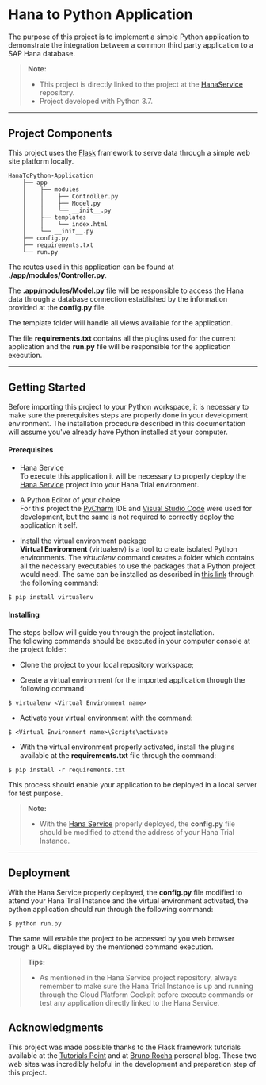 
Hana to Python Application
===================

The purpose of this project is to implement a simple Python application to demonstrate the integration between a common third party application to a SAP Hana database.

> **Note:**
> 
> - This project is directly linked to  the project at the [HanaService](https://github.com/NickChecan/HanaService) repository.
> - Project developed with Python 3.7.


----------

Project Components
-------------

This project uses the [Flask](http://flask.pocoo.org/) framework to serve data through a simple web site platform locally. 

```
HanaToPython-Application
	├── app
	│    ├── modules
	│    │    ├── Controller.py
	│    │    ├── Model.py
	│    │    └── __init__.py
	│    ├── templates
	│    │    └── index.html
	│    └── __init__.py
	├── config.py
	├── requirements.txt
	└── run.py
```

The routes used in this application can be found at **./app/modules/Controller.py**.

The **.app/modules/Model.py** file will be responsible to access the Hana data through a database connection established by the information provided at the **config.py** file.

The template folder will handle all views available for the application.

The file **requirements.txt** contains all the plugins used for the current application and the **run.py** file will be responsible for the application execution.


----------

Getting Started
-------------

Before importing this project to your Python workspace, it is necessary to make sure the prerequisites steps are properly done in your development environment.
The installation procedure described in this documentation will assume you've already have Python installed at your computer.

#### <i class="icon-layers"></i> Prerequisites

 - Hana Service </br>
 To execute this application it will be necessary to properly deploy the [Hana Service](https://github.com/NickChecan/HanaService) project into your Hana Trial environment.

 - A Python Editor of your choice </br>
 For this project the [PyCharm](https://www.jetbrains.com/pycharm/) IDE and [Visual Studio Code](https://code.visualstudio.com/) were used for development, but the same is not required to correctly deploy the application it self.

 - Install the virtual environment package </br>
 **Virtual Environment** (virtualenv) is a tool to create isolated Python environments. The *virtualenv* command creates a folder which contains all the necessary executables to use the packages that a Python project would need. The same can be installed as described in [this link](http://docs.python-guide.org/en/latest/dev/virtualenvs/) through the following command:

```
$ pip install virtualenv
```


#### <i class="icon-download"></i> Installing

The steps bellow will guide you through the project installation.  </br>
The following commands should be executed in your computer console at the project folder:

* Clone the project to your local repository workspace;

* Create a virtual environment for the imported application through the following command:
```
$ virtualenv <Virtual Environment name>
```
* Activate your virtual environment with the command:
```
$ <Virtual Environment name>\Scripts\activate
```
 * With the virtual environment properly activated, install the plugins available at the **requirements.txt** file through the command:
```
$ pip install -r requirements.txt
```
This process should enable your application to be deployed in a local server for test purpose.


> **Note:**
> 
> - With the [Hana Service](https://github.com/NickChecan/HanaService) properly deployed, the **config.py** file should be modified to attend the address of your Hana Trial Instance.


----------

Deployment
-------------

With the Hana Service properly deployed, the **config.py** file modified to attend your Hana Trial Instance and the virtual environment activated, the python application should run through the following command:

```
$ python run.py
```

The same will enable the project to be accessed by you web browser trough a URL displayed by the mentioned command execution.

> **Tips:**
> 
> - As mentioned in the Hana Service project repository, always remember to make sure the Hana Trial Instance is up and running through the Cloud Platform Cockpit before execute commands or test any application directly linked to the Hana Service.



Acknowledgments
-------------
This project was made possible thanks to the Flask framework tutorials available at the [Tutorials Point](https://www.tutorialspoint.com/flask/) and at [Bruno Rocha](http://brunorocha.org/) personal blog. These two web sites was incredibly helpful in the development and preparation step of this project.
